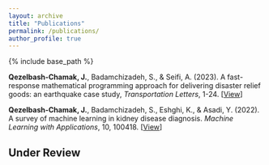 ```yaml
---
layout: archive
title: "Publications"
permalink: /publications/
author_profile: true
---
```


{% include base_path %}


**Qezelbash-Chamak, J.**, Badamchizadeh, S., & Seifi, A. (2023). A fast-response mathematical programming approach for delivering disaster relief goods: an earthquake case study, *Transportation Letters*, 1-24. [[View]([https://www.tandfonline.com/doi/abs/10.1080/00224065.2023.2246600])] 

**Qezelbash-Chamak, J.**, Badamchizadeh, S., Eshghi, K., & Asadi, Y. (2022). A survey of machine learning in kidney disease diagnosis. *Machine Learning with Applications*, 10, 100418. [[View]([https://www.sciencedirect.com/science/article/pii/S2666827022000937?via%3Dihub])] 

Under Review
------
